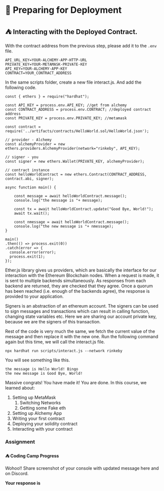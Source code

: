 ﻿# 🚀 Preparing for Deployment

## **⛺️ Interacting with the Deployed Contract.**

With the contract address from the previous step, please add it to the `.env` file.
```
API_URL_KEY=YOUR-ALCHEMY-APP-HTTP-URL
PRIVATE_KEY=YOUR-METAMASK-PRIVATE-KEY
API_KEY=YOUR-ALCHEMY-APP-KEY
CONTRACT=YOUR_CONTRACT_ADDRESS
```

In the same scripts folder, create a new file interact.js. And add the following code.

```
const { ethers } = require("hardhat");
 
const API_KEY = process.env.API_KEY; //get from alchemy
const CONTRACT_ADDRESS = process.env.CONTRACT; //deployed contract address
const PRIVATE_KEY = process.env.PRIVATE_KEY; //metamask
 
const contract = require('../artifacts/contracts/HelloWorld.sol/HelloWorld.json');
 
// provider - Alchemy
const alchemyProvider = new ethers.providers.AlchemyProvider(network="rinkeby", API_KEY);
 
// signer - you
const signer = new ethers.Wallet(PRIVATE_KEY, alchemyProvider);
 
// contract instance
const helloWorldContract = new ethers.Contract(CONTRACT_ADDRESS, contract.abi, signer);
 
async function main() {
 
    const message = await helloWorldContract.message();
    console.log("the message is "+ message);
 
    const tx = await helloWorldContract.update("Good Bye, World!");
    await tx.wait();
 
    const nmessage = await helloWorldContract.message();
    console.log("the new message is "+ nmessage);
}
 
main()
.then(() => process.exit(0))
.catch(error => {
  console.error(error);
  process.exit(1);
});
```

Ether.js library gives us providers, which are basically the interface for our interaction with the Ethereum Blockchain nodes. When a request is made, it is sent to multiple backends simultaneously. As responses from each backend are returned, they are checked that they agree. Once a quorum has been reached (i.e. enough of the backends agree), the response is provided to your application.

Signers is an abstraction of an ethereum account. The signers can be used to sign messages and transactions which can result in calling function, changing state variables etc. Here we are sharing our account private key, because we are the signers of this transaction.

Rest of the code is very much the same, we fetch the current value of the message and then replace it with the new one. Run the following command again but this time, we will call the interact.js file.

```
npx hardhat run scripts/interact.js --network rinkeby
```

You will see something like this.

```
the message is Hello World! Bingo
the new message is Good Bye, World!
```

Massive congrats! You have made it! You are done. In this course, we learned about:

1.  Setting up MetaMask
    1.  Switching Networks
    2.  Getting some Fake eth
2.  Setting up Alchemy App
3.  Writing your first contract
4.  Deploying your solidity contract
5.  Interacting with your contract

### Assignment

#### ⛺️ Coding Camp Progress

Wohoo!! Share screenshot of your console with updated message here and on Discord.

**Your response is**
